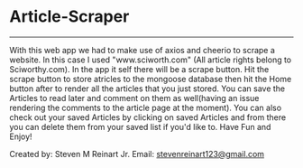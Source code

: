 # Article-Scraper
<hr>
With this web app we had to make use of axios and cheerio to scrape a website. In this case I used "www.sciworth.com" (All article rights belong to Sciworthy.com). In the app it self there will be a scrape button. Hit the scrape button to store atricles to the mongoose database then hit the Home button after to render all the articles that you just stored. You can save the Articles to read later and comment on them as well(having an issue rendering the comments to the article page at the moment). You can also check out your saved Articles by clicking on saved Articles and from there you can delete them from your saved list if you'd like to.
Have Fun and Enjoy!



Created by: Steven M Reinart Jr. Email: stevenreinart123@gmail.com